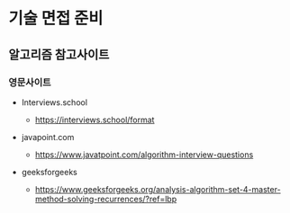 # 기술 면접 준비

## 알고리즘 참고사이트

### 영문사이트
- Interviews.school
  - https://interviews.school/format

- javapoint.com
  - https://www.javatpoint.com/algorithm-interview-questions

- geeksforgeeks
  - https://www.geeksforgeeks.org/analysis-algorithm-set-4-master-method-solving-recurrences/?ref=lbp
